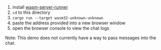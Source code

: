 1. install [wasm-server-runner](https://github.com/jakobhellermann/wasm-server-runner)
2. `cd` to this directory
3. `cargo run --target wasm32-unknown-unknown`
4. paste the address provided into a new browser window
5. open the browser console to view the chat logs

Note: This demo does not currently have a way to pass messages into the chat.
